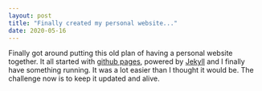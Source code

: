```yaml
---
layout: post
title: "Finally created my personal website..."
date: 2020-05-16
---
```


Finally got around putting this old plan of having a personal website together. It all started with [github pages](https://pages.github.com/), powered by [Jekyll](http://jekyllrb.com) and I finally have something running. It was a lot easier than I thought it would be. The challenge now is to keep it updated and alive.